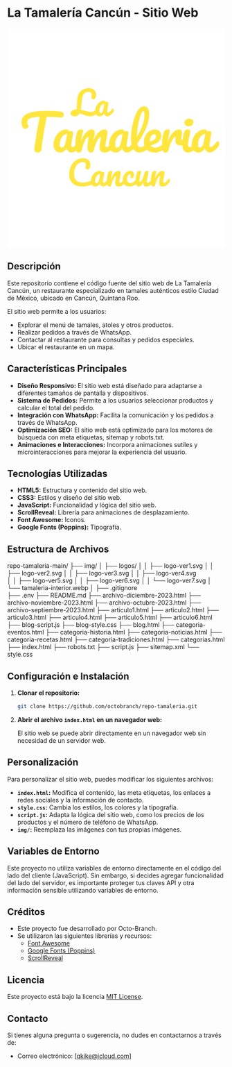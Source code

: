 # La Tamalería Cancún - Sitio Web

![Logo de La Tamalería Cancún](img/logos/logo-ver1.svg)

## Descripción

Este repositorio contiene el código fuente del sitio web de La Tamalería Cancún, un restaurante especializado en tamales auténticos estilo Ciudad de México, ubicado en Cancún, Quintana Roo.

El sitio web permite a los usuarios:

*   Explorar el menú de tamales, atoles y otros productos.
*   Realizar pedidos a través de WhatsApp.
*   Contactar al restaurante para consultas y pedidos especiales.
*   Ubicar el restaurante en un mapa.

## Características Principales

*   **Diseño Responsivo:** El sitio web está diseñado para adaptarse a diferentes tamaños de pantalla y dispositivos.
*   **Sistema de Pedidos:** Permite a los usuarios seleccionar productos y calcular el total del pedido.
*   **Integración con WhatsApp:** Facilita la comunicación y los pedidos a través de WhatsApp.
*   **Optimización SEO:** El sitio web está optimizado para los motores de búsqueda con meta etiquetas, sitemap y robots.txt.
*   **Animaciones e Interacciones:** Incorpora animaciones sutiles y microinteracciones para mejorar la experiencia del usuario.

## Tecnologías Utilizadas

*   **HTML5:** Estructura y contenido del sitio web.
*   **CSS3:** Estilos y diseño del sitio web.
*   **JavaScript:** Funcionalidad y lógica del sitio web.
*   **ScrollReveal:** Librería para animaciones de desplazamiento.
*   **Font Awesome:** Iconos.
*   **Google Fonts (Poppins):** Tipografía.

## Estructura de Archivos

repo-tamaleria-main/
├── img/
│   ├── logos/
│   │   ├── logo-ver1.svg
│   │   ├── logo-ver2.svg
│   │   ├── logo-ver3.svg
│   │   ├── logo-ver4.svg    
│   │   ├── logo-ver5.svg
│   │   ├── logo-ver6.svg
│   │   └── logo-ver7.svg
│   └── tamaleria-interior.webp
│
├── .gitignore             
├── .env
├── README.md
├── archivo-diciembre-2023.html
├── archivo-noviembre-2023.html
├── archivo-octubre-2023.html
├── archivo-septiembre-2023.html
├── articulo1.html
├── articulo2.html
├── articulo3.html
├── articulo4.html
├── articulo5.html
├── articulo6.html
├── blog-script.js
├── blog-style.css
├── blog.html
├── categoria-eventos.html
├── categoria-historia.html
├── categoria-noticias.html
├── categoria-recetas.html
├── categoria-tradiciones.html
├── categorias.html
├── index.html
├── robots.txt
├── script.js
├── sitemap.xml
└── style.css

## Configuración e Instalación

1.  **Clonar el repositorio:**

    ```bash
    git clone https://github.com/octobranch/repo-tamaleria.git
    ```

2.  **Abrir el archivo `index.html` en un navegador web:**

    El sitio web se puede abrir directamente en un navegador web sin necesidad de un servidor web.

## Personalización

Para personalizar el sitio web, puedes modificar los siguientes archivos:

*   **`index.html`:** Modifica el contenido, las meta etiquetas, los enlaces a redes sociales y la información de contacto.
*   **`style.css`:** Cambia los estilos, los colores y la tipografía.
*   **`script.js`:** Adapta la lógica del sitio web, como los precios de los productos y el número de teléfono de WhatsApp.
*   **`img/`:** Reemplaza las imágenes con tus propias imágenes.

## Variables de Entorno

Este proyecto no utiliza variables de entorno directamente en el código del lado del cliente (JavaScript). Sin embargo, si decides agregar funcionalidad del lado del servidor, es importante proteger tus claves API y otra información sensible utilizando variables de entorno.


## Créditos

*   Este proyecto fue desarrollado por Octo-Branch.
*   Se utilizaron las siguientes librerías y recursos:
    *   [Font Awesome](https://fontawesome.com/)
    *   [Google Fonts (Poppins)](https://fonts.google.com/)
    *   [ScrollReveal](https://scrollrevealjs.org/)

## Licencia

Este proyecto está bajo la licencia [MIT License](LICENSE).

## Contacto

Si tienes alguna pregunta o sugerencia, no dudes en contactarnos a través de:

*   Correo electrónico: [qkike@icloud.com]
